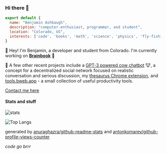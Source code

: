 ### Hi there 👋

```javascript
export default {
  name: "Benjamin Ashbaugh",
  description: "computer-enthusiast, programmer, and student",
  location: "Colorado, US",
  interests: ['code', 'books', 'math', 'science', 'physics', 'fly-fishing'],
}
```

:wave: Hey! I'm Benjamin, a developer and student from Colorado. I'm currently working on **[Brainbook](https://brainbook.app/)** :rocket:

:telescope: A few other recent projects include a [GPT-3 powered cow chatbot](https://github.com/hackclub/cow2) :cow:, a concept for a decentralized social network focused on realistic conversation and serious discussion, my [thesaurus Chrome extension](https://github.com/scitronboy/simply-synonyms), and [tools.bweb.app](https://tools.bweb.app/) - a small collection of useful productivity tools.

<!--Some of my favorite languages include Python, Typescript, and Rust. Some of my favorite libraries :books: and frameworks include Flask, Keras, Express, React, and Vue.-->

<!-- For more information about me and to see a few of my previous projects, visit my website :computer: at [benjaminashbaugh.me](https://benjaminashbaugh.me/) -->

[Contact me here](https://benjaminashbaugh.me/#contact)

#### Stats and stuff

![stats](https://benjamins-readme-stats.vercel.app/api?username=scitronboy&show_icons=true&count_private=true&include_all_commits=true&theme=gruvbox)

![Top Langs](https://benjamins-readme-stats.vercel.app/api/top-langs/?username=scitronboy&layout=compact&theme=gruvbox&num_langs=8)

<!--![profile views counter](https://komarev.com/ghpvc/?username=scitronboy&color=orange)-->

generated by [anuraghazra/github-readme-stats](https://github.com/scitronboy/github-readme-stats) and [antonkomarev/github-profile-views-counter](https://github.com/antonkomarev/github-profile-views-counter)


_code go brrr_

<!--
**scitronboy/scitronboy** is a ✨ _special_ ✨ repository because its `README.md` (this file) appears on your GitHub profile.

Here are some ideas to get you started:

- 🔭 I’m currently working on ...
- 🌱 I’m currently learning ...
- 👯 I’m looking to collaborate on ...
- 🤔 I’m looking for help with ...
- 💬 Ask me about ...
- 📫 How to reach me: ...
- 😄 Pronouns: ...
- ⚡ Fun fact: ...
-->
